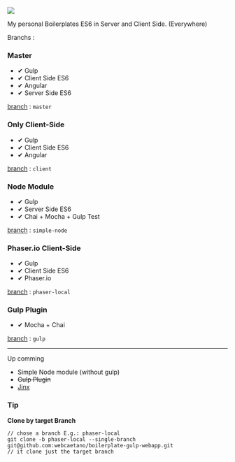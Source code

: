 ![](http://i.imgur.com/PLSxWPs.png)

My personal Boilerplates
ES6 in Server and Client Side. (Everywhere)

Branchs : 

### Master 
- ✔ Gulp
- ✔ Client Side ES6
- ✔ Angular
- ✔ Server Side ES6 

[branch](https://github.com/webcaetano/boilerplate-gulp-webapp) : `master`

### Only Client-Side
- ✔ Gulp
- ✔ Client Side ES6
- ✔ Angular

[branch](https://github.com/webcaetano/boilerplate-gulp-webapp/tree/client) : `client`

### Node Module
- ✔ Gulp
- ✔ Server Side ES6
- ✔ Chai + Mocha + Gulp Test

[branch](https://github.com/webcaetano/boilerplate-gulp-webapp/tree/simple-node) : `simple-node`

### Phaser.io Client-Side
- ✔ Gulp
- ✔ Client Side ES6
- ✔ Phaser.io

[branch](https://github.com/webcaetano/boilerplate-gulp-webapp/tree/phaser-local) : `phaser-local`


### Gulp Plugin

- ✔ Mocha + Chai

[branch](https://github.com/webcaetano/boilerplate-gulp-webapp/tree/gulp) : `gulp`

------
Up comming 
- Simple Node module (without gulp)
- ~~Gulp Plugin~~
- [Jinx](https://github.com/webcaetano/jinx)



### Tip 

**Clone by target Branch**

```
// chose a branch E.g.: phaser-local
git clone -b phaser-local --single-branch git@github.com:webcaetano/boilerplate-gulp-webapp.git 
// it clone just the target branch
```
